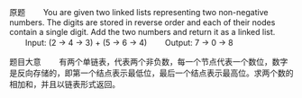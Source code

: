 原题
　　You are given two linked lists representing two non-negative numbers. The digits are stored in reverse order and each of their nodes contain a single digit. Add the two numbers and return it as a linked list. 
　　Input: (2 -> 4 -> 3) + (5 -> 6 -> 4) 
　　Output: 7 -> 0 -> 8 

题目大意
　　有两个单链表，代表两个非负数，每一个节点代表一个数位，数字是反向存储的，即第一个结点表示最低位，最后一个结点表示最高位。求两个数的相加和，并且以链表形式返回。 
